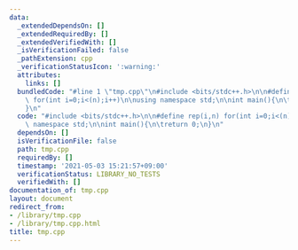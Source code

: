 ```yaml
---
data:
  _extendedDependsOn: []
  _extendedRequiredBy: []
  _extendedVerifiedWith: []
  _isVerificationFailed: false
  _pathExtension: cpp
  _verificationStatusIcon: ':warning:'
  attributes:
    links: []
  bundledCode: "#line 1 \"tmp.cpp\"\n#include <bits/stdc++.h>\n\n#define rep(i,n)\
    \ for(int i=0;i<(n);i++)\n\nusing namespace std;\n\nint main(){\n\treturn 0;\n\
    }\n"
  code: "#include <bits/stdc++.h>\n\n#define rep(i,n) for(int i=0;i<(n);i++)\n\nusing\
    \ namespace std;\n\nint main(){\n\treturn 0;\n}\n"
  dependsOn: []
  isVerificationFile: false
  path: tmp.cpp
  requiredBy: []
  timestamp: '2021-05-03 15:21:57+09:00'
  verificationStatus: LIBRARY_NO_TESTS
  verifiedWith: []
documentation_of: tmp.cpp
layout: document
redirect_from:
- /library/tmp.cpp
- /library/tmp.cpp.html
title: tmp.cpp
---
```

